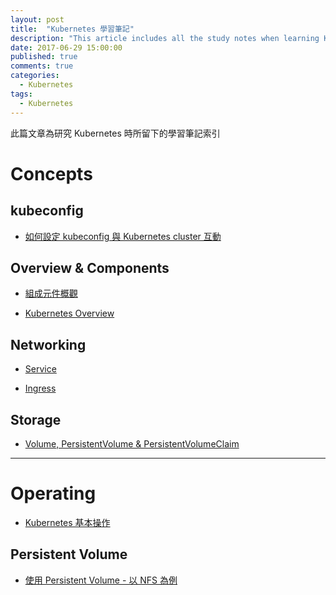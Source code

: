 ```yaml
---
layout: post
title:  "Kubernetes 學習筆記"
description: "This article includes all the study notes when learning Kubernetes"
date: 2017-06-29 15:00:00
published: true
comments: true
categories:
  - Kubernetes
tags:
  - Kubernetes
---
```


此篇文章為研究 Kubernetes 時所留下的學習筆記索引

Concepts
========

## kubeconfig

- [如何設定 kubeconfig 與 Kubernetes cluster 互動](https://github.com/godleon/learning_kubernetes/blob/master/concept/howto_configure_kubeconfig.md)

## Overview & Components

- [組成元件概觀](https://github.com/godleon/learning_kubernetes/blob/master/concept/component_overview.md)

- [Kubernetes Overview](https://github.com/godleon/learning_kubernetes/blob/master/concept/overview.md)

## Networking

- [Service](https://github.com/godleon/learning_kubernetes/blob/master/concept/network/service.md)

- [Ingress](https://github.com/godleon/learning_kubernetes/blob/master/concept/network/ingress.md)

## Storage

- [Volume, PersistentVolume & PersistentVolumeClaim](https://github.com/godleon/learning_kubernetes/blob/master/concept/storage/volume.md)


-------------------------


Operating
=========

- [Kubernetes 基本操作](https://github.com/godleon/learning_kubernetes/blob/master/operation/basic.md)

## Persistent Volume

- [使用 Persistent Volume - 以 NFS 為例](https://github.com/godleon/learning_kubernetes/blob/master/operation/use_PersistentVolume_NFS.md)